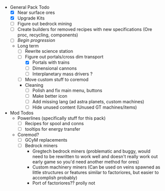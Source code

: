 - General Pack Todo
	- [x] Near surface ores
	- [x] Upgrade Kits
	- [ ] Figure out bedrock mining
	- [ ] Create builders for removed recipes with new specifications (Ore proc, recycling, components)
	- [ ] *Begin progression*
	
	- Long term
		- [ ] Rewrite science station
		- [ ] Figure out portals/cross dim transport
			- [x] Portals with trains
			- [ ] Dimensional cannons
			- [ ] Interplanetary mass drivers ?
		- [ ] Move custom stuff to coremod

		- Cleaning
			- [ ] Polish and fix main menu, buttons
			- [ ] Make better icon
			- [ ] Add missing lang (ad astra planets, custom machines)
			- [ ] Hide unused content (Unused GT machines/items)

- Mod Todos
	-  Powerlines (specifically stuff for this pack)
		- [ ] Recipes for spool and conns
		- [ ] tooltips for energy transfer
	-  Coremod?
		- [ ] GCyM replacements
		- [ ]  Bedrock miners
			- Gregtech bedrock miners (problematic and buggy, would need to be rewritten to work well and doesn't really work out early game so you'd need another method for ores)
			- Custom machinery miners
			(Can be used on veins spawned as little structures or features similar to factoriores, but easier to accomplish probably)
			- Port of factoriores?? prolly not
	